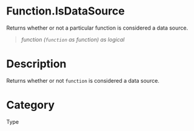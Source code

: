 # Function.IsDataSource
Returns whether or not a particular function is considered a data source.
> _function (<code>function</code> as function) as logical_

# Description 
Returns whether or not <code>function</code> is considered a data source.
# Category 
Type
